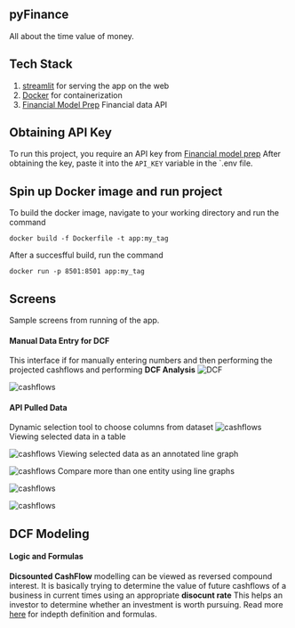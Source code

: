 ## pyFinance
All about the time value of money.
## Tech Stack
1. [streamlit]() for serving the app on the web
2. [Docker]() for containerization
3. [Financial Model Prep]() Financial data API

## Obtaining API Key
To run this project, you require an API key from [Financial model prep]()
After obtaining the key, paste it into the `API_KEY` variable in the `.env file.
## Spin up Docker image and run project
To build the docker image, navigate to your working directory and run the command

`docker build -f Dockerfile -t app:my_tag`

After a succesfful build, run the command

```docker run -p 8501:8501 app:my_tag```

## Screens
Sample screens from running of the app.
#### Manual Data Entry for DCF
This interface if for manually entering numbers and then performing the projected cashflows and performing **DCF Analysis**
![DCF](screenshots/dcf1.png) 


![cashflows](screenshots/dcf2.png)

#### API Pulled Data
Dynamic selection tool to choose columns from dataset
![cashflows](screenshots/api1.png)
Viewing selected data in a table

![cashflows](screenshots/api2.png)
Viewing selected data as an annotated line graph

![cashflows](screenshots/api3.png)
Compare more than one entity using line graphs

![cashflows](screenshots/api4.png)


![cashflows](screenshots/api5.png)


## DCF Modeling
#### Logic and Formulas
**Dicsounted CashFlow** modelling can be viewed as reversed compound interest.
It is basically trying to determine the value of future cashflows of a business in current times using an appropriate **disocunt rate**
This helps an investor to determine whether an investment is worth pursuing. Read more [here](https://www.investopedia.com/terms/d/dcf.asp)
for indepth definition and formulas.